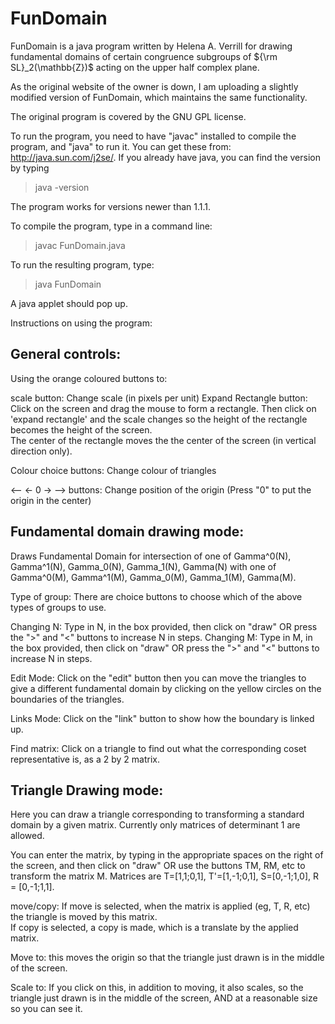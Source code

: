 # FunDomain

FunDomain is a java program written by Helena A. Verrill for drawing fundamental domains of certain congruence subgroups of ${\rm SL}_2(\mathbb{Z})$ acting on the upper half complex plane.

As the original website of the owner is down, I am uploading a slightly modified version of FunDomain, which maintains the same functionality.

The original program is covered by the GNU GPL license.

To run the program, you need to have "javac" installed to compile the program, and "java" to run it. You can get these from: http://java.sun.com/j2se/.
If you already have java, you can find the version by typing
> java -version

The program works for versions newer than 1.1.1.


To compile the program, type in a command line:
> javac FunDomain.java

To run the resulting program, type:
> java FunDomain

A java applet should pop up.

Instructions on using the program:

General controls:
-----------------

Using the orange coloured buttons to:

scale button:             Change scale (in pixels per unit)
Expand Rectangle button:  Click on the screen and drag the mouse to form a rectangle. 
			  Then click on 'expand rectangle' and the scale changes so the height of the rectangle becomes the height of the screen.  
                          The center of the rectangle moves the the center of the screen (in vertical direction only).

Colour choice buttons:    Change colour of triangles

<-- <- 0 -> --> buttons:  Change position of the origin 
                          (Press "0" to put the origin in the center)

 

Fundamental domain drawing mode:
--------------------------------

Draws Fundamental Domain for intersection of one of
Gamma^0(N), Gamma^1(N), Gamma_0(N), Gamma_1(N), Gamma(N)
with one of
Gamma^0(M), Gamma^1(M), Gamma_0(M), Gamma_1(M), Gamma(M).


Type of group:  There are choice buttons to choose which of the above types of groups to use.

Changing N:  Type in N, in the box provided, then click on "draw" 
             OR press the ">" and "<" buttons to increase N in steps.
Changing M:  Type in M, in the box provided, then click on "draw" 
             OR press the ">" and "<" buttons to increase N in steps.

Edit Mode:   Click on the "edit" button then you can move the triangles to give a different fundamental domain by clicking on the yellow circles on the boundaries of the triangles.

Links Mode:  Click on the "link" button to show how the boundary is linked up.

Find matrix: Click on a triangle to find out what the corresponding coset representative is, as a 2 by 2 matrix.


Triangle Drawing mode:
----------------------

   Here you can draw a triangle corresponding to transforming a standard domain by a given matrix. 
   Currently only matrices of determinant 1 are allowed.

You can enter the matrix, by typing in the appropriate spaces on the right of the screen, and then click on "draw"
OR use the buttons TM, RM, etc to transform the matrix M.
Matrices are T=[1,1;0,1], T'=[1,-1;0,1], S=[0,-1;1,0], R = [0,-1;1,1].

move/copy:  If move is selected, when the matrix is applied (eg, T, R, etc) the triangle is moved by this matrix.  
            If copy is selected, a copy is made, which is a translate by the applied matrix.

Move to:    this moves the origin so that the triangle just drawn is in the middle of the screen.

Scale to:   If you click on this, in addition to moving, it also scales, so the triangle just drawn is in the middle of the screen, 
            AND at a reasonable size so you can see it.


